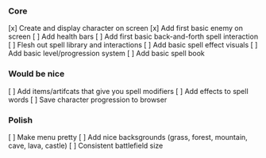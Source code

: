 ### Core
[x] Create and display character on screen
[x] Add first basic enemy on screen
[ ] Add health bars
[ ] Add first basic back-and-forth spell interaction
[ ] Flesh out spell library and interactions
[ ] Add basic spell effect visuals
[ ] Add basic level/progression system
[ ] Add basic spell book 

### Would be nice
[ ] Add items/artifcats that give you spell modifiers
[ ] Add effects to spell words
[ ] Save character progression to browser

### Polish
[ ] Make menu pretty
[ ] Add nice backsgrounds (grass, forest, mountain, cave, lava, castle)
[ ] Consistent battlefield size